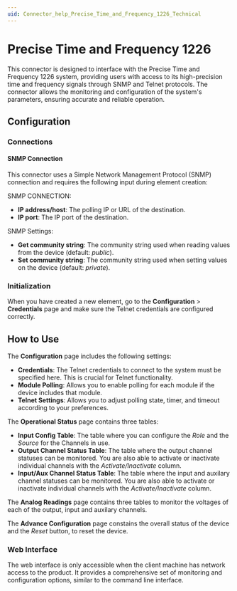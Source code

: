 ```yaml
---
uid: Connector_help_Precise_Time_and_Frequency_1226_Technical
---
```


# Precise Time and Frequency 1226

This connector is designed to interface with the Precise Time and Frequency 1226 system, providing users with access to its high-precision time and frequency signals through SNMP and Telnet protocols. The connector allows the monitoring and configuration of the system's parameters, ensuring accurate and reliable operation.

## Configuration

### Connections

#### SNMP Connection

This connector uses a Simple Network Management Protocol (SNMP) connection and requires the following input during element creation:

SNMP CONNECTION:

- **IP address/host**: The polling IP or URL of the destination.
- **IP port**: The IP port of the destination.

SNMP Settings:

- **Get community string**: The community string used when reading values from the device (default: *public*).
- **Set community string**: The community string used when setting values on the device (default: *private*).

### Initialization

When you have created a new element, go to the **Configuration** > **Credentials** page and make sure the Telnet credentials are configured correctly.

## How to Use

The **Configuration** page includes the following settings:

- **Credentials**: The Telnet credentials to connect to the system must be specified here. This is crucial for Telnet functionality.
- **Module Polling**: Allows you to enable polling for each module if the device includes that module.
- **Telnet Settings**: Allows you to adjust polling state, timer, and timeout according to your preferences.

The **Operational Status** page contains three tables:

- **Input Config Table**: The table where you can configure the *Role* and the *Source* for the Channels in use. 
- **Output Channel Status Table**: The table where the output channel statuses can be monitored. You are also able to activate or inactivate individual channels with the *Activate/Inactivate* column.
- **Input/Aux Channel Status Table**: The table where the input and auxilary channel statuses can be monitored. You are also able to activate or inactivate individual channels with the *Activate/Inactivate* column.

The **Analog Readings** page contains three tables to monitor the voltages of each of the output, input and auxilary channels.

The **Advance Configuration** page constains the overall status of the device and the *Reset* button, to reset the device.

### Web Interface

The web interface is only accessible when the client machine has network access to the product. It provides a comprehensive set of monitoring and configuration options, similar to the command line interface.
